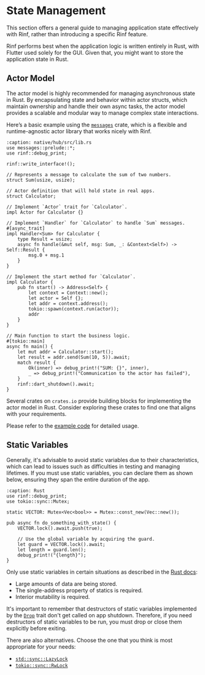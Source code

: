 # State Management

This section offers a general guide to managing application state effectively with Rinf, rather than introducing a specific Rinf feature.

Rinf performs best when the application logic is written entirely in Rust, with Flutter used solely for the GUI. Given that, you might want to store the application state in Rust.

## Actor Model

The actor model is highly recommended for managing asynchronous state in Rust. By encapsulating state and behavior within actor structs, which maintain ownership and handle their own async tasks, the actor model provides a scalable and modular way to manage complex state interactions.

Here’s a basic example using the [`messages`](https://crates.io/crates/messages) crate, which is a flexible and runtime-agnostic actor library that works nicely with Rinf.

```{code-block} rust
:caption: native/hub/src/lib.rs
use messages::prelude::*;
use rinf::debug_print;

rinf::write_interface!();

// Represents a message to calculate the sum of two numbers.
struct Sum(usize, usize);

// Actor definition that will hold state in real apps.
struct Calculator;

// Implement `Actor` trait for `Calculator`.
impl Actor for Calculator {}

// Implement `Handler` for `Calculator` to handle `Sum` messages.
#[async_trait]
impl Handler<Sum> for Calculator {
    type Result = usize;
    async fn handle(&mut self, msg: Sum, _: &Context<Self>) -> Self::Result {
        msg.0 + msg.1
    }
}

// Implement the start method for `Calculator`.
impl Calculator {
    pub fn start() -> Address<Self> {
        let context = Context::new();
        let actor = Self {};
        let addr = context.address();
        tokio::spawn(context.run(actor));
        addr
    }
}

// Main function to start the business logic.
#[tokio::main]
async fn main() {
    let mut addr = Calculator::start();
    let result = addr.send(Sum(10, 5)).await;
    match result {
        Ok(inner) => debug_print!("SUM: {}", inner),
        _ => debug_print!("Communication to the actor has failed"),
    }
    rinf::dart_shutdown().await;
}
```

Several crates on `crates.io` provide building blocks for implementing the actor model in Rust. Consider exploring these crates to find one that aligns with your requirements.

Please refer to the [example code](https://github.com/cunarist/rinf/tree/main/flutter_package/example) for detailed usage.

## Static Variables

Generally, it's advisable to avoid static variables due to their characteristics, which can lead to issues such as difficulties in testing and managing lifetimes. If you must use static variables, you can declare them as shown below, ensuring they span the entire duration of the app.

```{code-block} rust
:caption: Rust
use rinf::debug_print;
use tokio::sync::Mutex;

static VECTOR: Mutex<Vec<bool>> = Mutex::const_new(Vec::new());

pub async fn do_something_with_state() {
    VECTOR.lock().await.push(true);

    // Use the global variable by acquiring the guard.
    let guard = VECTOR.lock().await;
    let length = guard.len();
    debug_print!("{length}");
}
```

Only use static variables in certain situations as described in the [Rust docs](https://doc.rust-lang.org/reference/items/static-items.html):

- Large amounts of data are being stored.
- The single-address property of statics is required.
- Interior mutability is required.

It's important to remember that destructors of static variables implemented by the [`Drop`](https://doc.rust-lang.org/rust-by-example/trait/drop.html) trait don't get called on app shutdown. Therefore, if you need destructors of static variables to be run, you must drop or close them explicitly before exiting.

There are also alternatives. Choose the one that you think is most appropriate for your needs:

- [`std::sync::LazyLock`](https://doc.rust-lang.org/std/sync/struct.LazyLock.html)
- [`tokio::sync::RwLock`](https://docs.rs/tokio/latest/tokio/sync/struct.RwLock.html)

